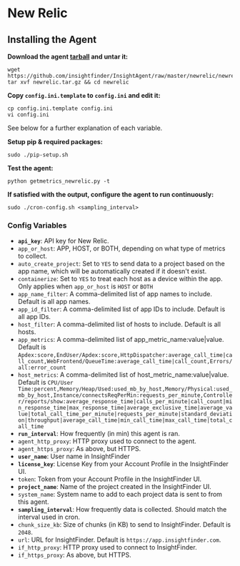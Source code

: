 # New Relic
## Installing the Agent
**Download the agent [tarball](https://github.com/insightfinder/InsightAgent/raw/master/newrelic/newrelic.tar.gz) and untar it:**
```
wget https://github.com/insightfinder/InsightAgent/raw/master/newrelic/newrelic.tar.gz
tar xvf newrelic.tar.gz && cd newrelic
```

**Copy `config.ini.template` to `config.ini` and edit it:**
```
cp config.ini.template config.ini
vi config.ini
```
See below for a further explanation of each variable.

**Setup pip & required packages:**
```
sudo ./pip-setup.sh
```

**Test the agent:**
```
python getmetrics_newrelic.py -t
```

**If satisfied with the output, configure the agent to run continuously:**
```
sudo ./cron-config.sh <sampling_interval>
```

### Config Variables
* **`api_key`**: API key for New Relic.
* `app_or_host`: APP, HOST, or BOTH, depending on what type of metrics to collect.
* `auto_create_project`: Set to `YES` to send data to a project based on the app name, which will be automatically created if it doesn't exist.
* `containerize`: Set to `YES` to treat each host as a device within the app. Only applies when `app_or_host` is `HOST` or `BOTH`
* `app_name_filter`: A comma-delimited list of app names to include. Default is all app names.
* `app_id_filter`: A comma-delimited list of app IDs to include. Default is all app IDs.
* `host_filter`: A comma-delimited list of hosts to include. Default is all hosts.
* `app_metrics`: A comma-delimited list of app_metric_name:value|value. Default is `Apdex:score,EndUser/Apdex:score,HttpDispatcher:average_call_time|call_count,WebFrontend/QueueTime:average_call_time|call_count,Errors/all:error_count`
* `host_metrics`: A comma-delimited list of host_metric_name:value|value. Default is `CPU/User Time:percent,Memory/Heap/Used:used_mb_by_host,Memory/Physical:used_mb_by_host,Instance/connectsReqPerMin:requests_per_minute,Controller/reports/show:average_response_time|calls_per_minute|call_count|min_response_time|max_response_time|average_exclusive_time|average_value|total_call_time_per_minute|requests_per_minute|standard_deviation|throughput|average_call_time|min_call_time|max_call_time|total_call_time`
* **`run_interval`**: How frequently (in min) this agent is ran.
* `agent_http_proxy`: HTTP proxy used to connect to the agent.
* `agent_https_proxy`: As above, but HTTPS.
* **`user_name`**: User name in InsightFinder
* **`license_key`**: License Key from your Account Profile in the InsightFinder UI.
* `token`: Token from your Account Profile in the InsightFinder UI.
* **`project_name`**: Name of the project created in the InsightFinder UI.
* `system_name`: System name to add to each project data is sent to from this agent.
* **`sampling_interval`**: How frequently data is collected. Should match the interval used in cron.
* `chunk_size_kb`: Size of chunks (in KB) to send to InsightFinder. Default is `2048`.
* `url`: URL for InsightFinder. Default is `https://app.insightfinder.com`.
* `if_http_proxy`: HTTP proxy used to connect to InsightFinder.
* `if_https_proxy`: As above, but HTTPS.
